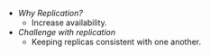 * *Why Replication?*
    * Increase availability.
* *Challenge with replication*
    * Keeping replicas consistent with one another. 